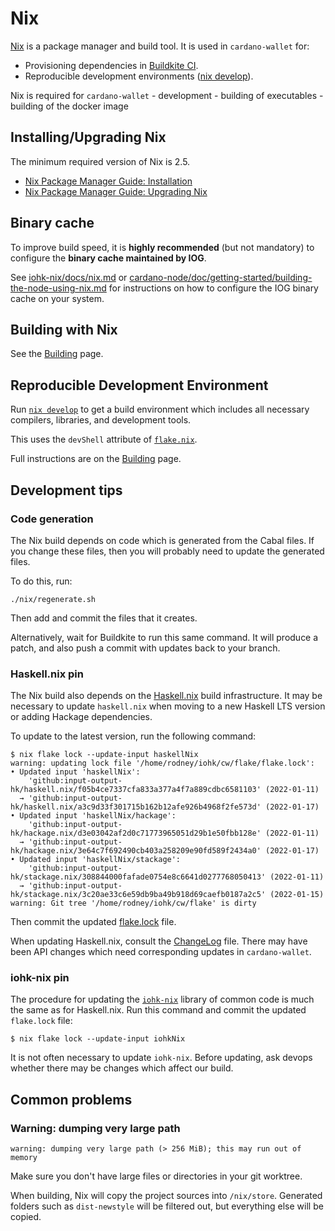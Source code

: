 # Nix

[Nix](https://nixos.org) is a package manager and build tool. It is used in `cardano-wallet` for:
 - Provisioning dependencies in [Buildkite CI](https://github.com/cardano-foundation/cardano-wallet/blob/master/.buildkite).
 - Reproducible development environments ([nix develop][flake.nix]).

Nix is required for `cardano-wallet`
    - development
    - building of executables
    - building of the docker image

[flake.nix]: https://github.com/cardano-foundation/cardano-wallet/blob/master/flake.nix

## Installing/Upgrading Nix

The minimum required version of Nix is 2.5.

- [Nix Package Manager Guide: Installation](https://nixos.org/manual/nix/stable/#ch-installing-binary)
- [Nix Package Manager Guide: Upgrading Nix](https://nixos.org/manual/nix/stable/#ch-upgrading-nix)

## Binary cache

To improve build speed, it is **highly recommended** (but not mandatory) to configure the **binary cache maintained by IOG**.

See [iohk-nix/docs/nix.md](https://github.com/input-output-hk/iohk-nix/blob/8b1d65ba294708b12d7b15103ac35431d9b60819/docs/nix.md) or [cardano-node/doc/getting-started/building-the-node-using-nix.md](https://github.com/IntersectMBO/cardano-node/blob/468f52e5a6a2f18a2a89218a849d702481819f0b/doc/getting-started/building-the-node-using-nix.md#building-under-nix)
for instructions on how to configure the IOG binary cache on your system.

## Building with Nix

See the
[Building](../developer-guide/building.md#nix)
page.

## Reproducible Development Environment

Run [`nix develop`][nix-develop] to get a build environment which includes all
necessary compilers, libraries, and development tools.

This uses the `devShell` attribute of [`flake.nix`][flake.nix].

Full instructions are on the [Building](../developer-guide/building.md#nix)
page.

[nix-develop]: https://nixos.org/manual/nix/stable/command-ref/new-cli/nix3-develop.html

## Development tips

### Code generation

The Nix build depends on code which is generated from
the Cabal files. If you change these files, then you will probably
need to update the generated files.

To do this, run:

```
./nix/regenerate.sh
```

Then add and commit the files that it creates.

Alternatively, wait for Buildkite to run this same command. It will
produce a patch, and also push a commit with updates back to your
branch.

### Haskell.nix pin

The Nix build also depends on the [Haskell.nix](https://github.com/input-output-hk/haskell.nix) build infrastructure.
It may be necessary to update `haskell.nix` when moving to a
new Haskell LTS version or adding Hackage dependencies.

To update to the latest version, run the following command:

```console
$ nix flake lock --update-input haskellNix
warning: updating lock file '/home/rodney/iohk/cw/flake/flake.lock':
• Updated input 'haskellNix':
    'github:input-output-hk/haskell.nix/f05b4ce7337cfa833a377a4f7a889cdbc6581103' (2022-01-11)
  → 'github:input-output-hk/haskell.nix/a3c9d33f301715b162b12afe926b4968f2fe573d' (2022-01-17)
• Updated input 'haskellNix/hackage':
    'github:input-output-hk/hackage.nix/d3e03042af2d0c71773965051d29b1e50fbb128e' (2022-01-11)
  → 'github:input-output-hk/hackage.nix/3e64c7f692490cb403a258209e90fd589f2434a0' (2022-01-17)
• Updated input 'haskellNix/stackage':
    'github:input-output-hk/stackage.nix/308844000fafade0754e8c6641d0277768050413' (2022-01-11)
  → 'github:input-output-hk/stackage.nix/3c20ae33c6e59db9ba49b918d69caefb0187a2c5' (2022-01-15)
warning: Git tree '/home/rodney/iohk/cw/flake' is dirty
```

Then commit the updated
[flake.lock](https://github.com/cardano-foundation/cardano-wallet/blob/master/flake.lock)
file.

When updating Haskell.nix, consult the [ChangeLog](https://github.com/input-output-hk/haskell.nix/blob/master/changelog.md#L1) file. There may have been API changes which need corresponding updates in `cardano-wallet`.

### iohk-nix pin

The procedure for updating the [`iohk-nix`](https://github.com/input-output-hk/iohk-nix) library of common code is much the same as for Haskell.nix. Run this command and commit the updated `flake.lock` file:

```console
$ nix flake lock --update-input iohkNix
```

It is not often necessary to update `iohk-nix`. Before updating, ask devops whether there may be changes which affect our build.

## Common problems

### Warning: dumping very large path

```
warning: dumping very large path (> 256 MiB); this may run out of memory
```

Make sure you don't have large files or directories in your git worktree.

When building, Nix will copy the project sources into
`/nix/store`. Generated folders such as `dist-newstyle` will be filtered
out, but everything else will be copied.

